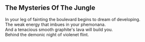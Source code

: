 The Mysteries Of The Jungle
---------------------------
In your leg of fainting the boulevard begins to dream of developing.  
The weak energy that imbues in your phemonana.  
And a tenacious smooth graphite's lava will build you.  
Behind the demonic night of violenet flint.  
